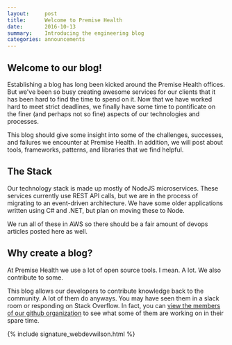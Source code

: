 ```yaml
---
layout:     post
title:      Welcome to Premise Health
date:       2016-10-13
summary:    Introducing the engineering blog
categories: announcements
---
```


## Welcome to our blog!

Establishing a blog has long been kicked around the Premise Health offices. But we've been so busy creating awesome services
for our clients that it has been hard to find the time to spend on it. Now that we have worked hard to meet strict 
deadlines, we finally have some time to pontificate on the finer (and perhaps not so fine) aspects of our technologies and processes.

This blog should give some insight into some of the challenges, successes, and failures we encounter at Premise Health. In addition, 
we will post about tools, frameworks, patterns, and libraries that we find helpful.

## The Stack

Our technology stack is made up mostly of NodeJS microservices. These services currently use REST API calls, but we are in the process of
migrating to an event-driven architecture. We have some older applications written using C# and .NET, but plan on moving these to Node.

We run all of these in AWS so there should be a fair amount of devops articles posted here as well.

## Why create a blog?

At Premise Health we use a lot of open source tools. I mean. A lot. We also contribute to some.

This blog allows our developers to contribute knowledge back to the community. A lot of them do anyways. You may have seen them in a slack room
or responding on Stack Overflow. In fact, you can [view the members of our github organization](https://github.com/orgs/PremiseHealth/people) 
to see what some of them are working on in their spare time.

{% include signature_webdevwilson.html %}
